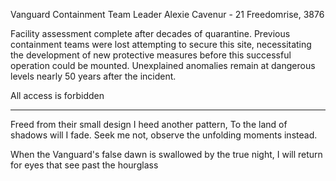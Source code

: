 Vanguard Containment Team Leader Alexie Cavenur - 21 Freedomrise, 3876

Facility assessment complete after decades of quarantine. Previous containment teams were lost attempting to secure this site, necessitating the development of new protective measures before this successful operation could be mounted. Unexplained anomalies remain at dangerous levels nearly 50 years after the incident.

All access is forbidden

---

Freed from their small design I heed another pattern,
To the land of shadows will I fade.
Seek me not, observe the unfolding moments instead.

When the Vanguard's false dawn is swallowed by the true night, 
I will return for eyes that see past the hourglass